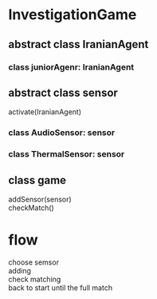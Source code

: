 ﻿# InvestigationGame
## abstract class IranianAgent
### class juniorAgenr: IranianAgent
## abstract class sensor
activate(IranianAgent)  
### class AudioSensor: sensor
### class ThermalSensor: sensor
## class game
addSensor(sensor)  
checkMatch()  
# flow
choose semsor  
adding  
check matching  
back to start until the full match  

